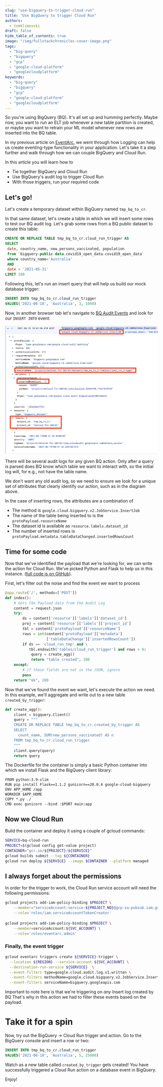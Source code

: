```yaml
---
slug: "use-bigquery-to-trigger-cloud-run"
title: "Use BigQuery to trigger Cloud Run"
authors:	
  - tomklimovski
draft: false
hide_table_of_contents: true
image: "/img/fullstackchronicles-cover-image.png"
tags: 
  - "big-query"
  - "bigquery"
  - "gcp"
  - "google-cloud-platform"
  - "googlecloudplatform"
keywords:	
  - "big-query"
  - "bigquery"
  - "gcp"
  - "google-cloud-platform"
  - "googlecloudplatform"
---
```


So you're using BigQuery (BQ). It's all set up and humming perfectly. Maybe now, you want to run an ELT job whenever a new table partition is created, or maybe you want to retrain your ML model whenever new rows are inserted into the BQ table.

In my previous article on [EventArc](https://cloudywithachanceofbigdata.com/eventarc-the-state-of-eventing-in-google-cloud/), we went through how Logging can help us create eventing-type functionality in your application. Let's take it a step further and walk through how we can couple BigQuery and Cloud Run.

In this article you will learn how to

- Tie together BigQuery and Cloud Run
- Use BigQuery's audit log to trigger Cloud Run
- With those triggers, run your required code

## Let's go!

Let's create a temporary dataset within BigQuery named `tmp_bq_to_cr`.

In that same dataset, let's create a table in which we will insert some rows to test our BQ audit log. Let's grab some rows from a BQ public dataset to create this table:

```sql
CREATE OR REPLACE TABLE tmp_bq_to_cr.cloud_run_trigger AS
SELECT
 date, country_name, new_persons_vaccinated, population
 from `bigquery-public-data.covid19_open_data.covid19_open_data`
 where country_name='Australia'
 AND
 date > '2021-05-31'
LIMIT 100
```

Following this, let's run an insert query that will help us build our mock database trigger:

```sql
INSERT INTO tmp_bq_to_cr.cloud_run_trigger
VALUES('2021-06-18', 'Australia', 3, 1000)
```

Now, in another browser tab let's navigate to [BQ Audit Events](https://console.cloud.google.com/logs/query;query=bigquery.v2?_ga=2.187390252.-505923201.1592376029) and look for our `INSERT INTO` event:

[![BQ-insert-event](images/bq-insert-event.png)](images/bq-insert-event.png)

There will be several audit logs for any given BQ action. Only after a query is parsed does BQ know which table we want to interact with, so the initial log will, for e.g., not have the table name.

We don't want any old audit log, so we need to ensure we look for a unique set of attributes that clearly identify our action, such as in the diagram above.

In the case of inserting rows, the attributes are a combination of

- The method is `google.cloud.bigquery.v2.JobService.InsertJob`
- The name of the table being inserted to is the `protoPayload.resourceName`
- The dataset id is available as `resource.labels.dataset_id`
- The number of inserted rows is `protoPayload.metadata.tableDataChanged.insertedRowsCount`

## Time for some code

Now that we've identified the payload that we're looking for, we can write the action for Cloud Run. We've picked Python and Flask to help us in this instance. ([full code is on GitHub](https://github.com/GoogleCloudPlatform/bigquery-oreilly-book/blob/master/blogs/cloud_run/main.py)).

First, let's filter out the noise and find the event we want to process

```python
@app.route('/', methods=['POST'])
def index():
    # Gets the Payload data from the Audit Log
    content = request.json
    try:
        ds = content['resource']['labels']['dataset_id']
        proj = content['resource']['labels']['project_id']
        tbl = content['protoPayload']['resourceName']
        rows = int(content['protoPayload']['metadata']
                   ['tableDataChange']['insertedRowsCount'])
        if ds == 'cloud_run_tmp' and \
           tbl.endswith('tables/cloud_run_trigger') and rows > 0:
            query = create_agg()
            return "table created", 200
    except:
        # if these fields are not in the JSON, ignore
        pass
    return "ok", 200
```

Now that we've found the event we want, let's execute the action we need. In this example, we'll aggregate and write out to a new table `created_by_trigger`:

```python
def create_agg():
    client = bigquery.Client()
    query = """
    CREATE OR REPLACE TABLE tmp_bq_to_cr.created_by_trigger AS
    SELECT
      count_name, SUM(new_persons_vaccinated) AS n
    FROM tmp_bq_to_cr.cloud_run_trigger
    """
    client.query(query)
    return query
```

The Dockerfile for the container is simply a basic Python container into which we install Flask and the BigQuery client library:

```docker
FROM python:3.9-slim
RUN pip install Flask==1.1.2 gunicorn==20.0.4 google-cloud-bigquery
ENV APP_HOME /app
WORKDIR $APP_HOME
COPY *.py ./
CMD exec gunicorn --bind :$PORT main:app
```

## Now we Cloud Run

Build the container and deploy it using a couple of gcloud commands:

```bash
SERVICE=bq-cloud-run
PROJECT=$(gcloud config get-value project)
CONTAINER="gcr.io/${PROJECT}/${SERVICE}"
gcloud builds submit --tag ${CONTAINER}
gcloud run deploy ${SERVICE} --image $CONTAINER --platform managed
```

## I always forget about the permissions

In order for the trigger to work, the Cloud Run service account will need the following permissions:

```bash
gcloud projects add-iam-policy-binding $PROJECT \
    --member="serviceAccount:service-${PROJECT_NO}@gcp-sa-pubsub.iam.gserviceaccount.com"\
    --role='roles/iam.serviceAccountTokenCreator'

gcloud projects add-iam-policy-binding $PROJECT \
    --member=serviceAccount:${SVC_ACCOUNT} \
    --role='roles/eventarc.admin'
```

### Finally, the event trigger

```bash
gcloud eventarc triggers create ${SERVICE}-trigger \
  --location ${REGION} --service-account ${SVC_ACCOUNT} \
  --destination-run-service ${SERVICE}  \
  --event-filters type=google.cloud.audit.log.v1.written \
  --event-filters methodName=google.cloud.bigquery.v2.JobService.InsertJob \
  --event-filters serviceName=bigquery.googleapis.com
```

Important to note here is that we're triggering on _any_ Insert log created by BQ That's why in this action we had to filter these events based on the payload.

# Take it for a spin

Now, try out the BigQuery -> Cloud Run trigger and action. Go to the BigQuery console and insert a row or two:

```sql
INSERT INTO tmp_bq_to_cr.cloud_run_trigger
VALUES('2021-06-18', 'Australia', 5, 25000)
```

Watch as a new table called `created_by_trigger` gets created! You have successfully triggered a Cloud Run action on a database event in BigQuery.

Enjoy!

